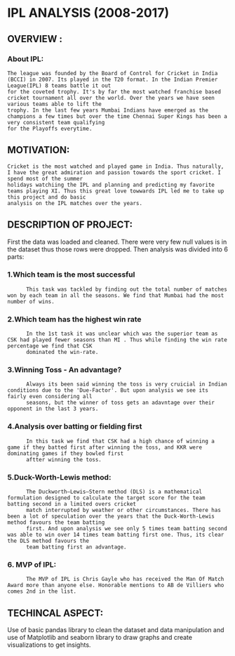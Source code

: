 # IPL ANALYSIS (2008-2017)

## OVERVIEW : 
### About IPL:
    The league was founded by the Board of Control for Cricket in India (BCCI) in 2007. Its played in the T20 format. In the Indian Premier League(IPL) 8 teams battle it out
    for the coveted trophy. It's by far the most watched franchise based cricket tournament all over the world. Over the years we have seen various teams able to lift the
    trophy. In the last few years Mumbai Indians have emerged as the champions a few times but over the time Chennai Super Kings has been a very consistent team qualifying
    for the Playoffs everytime.

## MOTIVATION:
    Cricket is the most watched and played game in India. Thus naturally, I have the great admiration and passion towards the sport cricket. I spend most of the summer
    holidays watchiing the IPL and planning and predicting my favorite teams playing XI. Thus this great love towwards IPL led me to take up this project and do basic
    analysis on the IPL matches over the years.

## DESCRIPTION OF PROJECT:
First the data was loaded and cleaned. There were very few null values is in the dataset thus those rows were dropped.
Then analysis was divided into 6 parts:
  ### 1.Which team is the most successful
          This task was tackled by finding out the total number of matches won by each team in all the seasons. We find that Mumbai had the most number of wins.
  ### 2.Which team has the highest win rate
          In the 1st task it was unclear which was the superior team as CSK had played fewer seasons than MI . Thus while finding the win rate percentage we find that CSK
          dominated the win-rate.
  ### 3.Winning Toss - An advantage?
          Always its been said winning the toss is very cruicial in Indian conditions due to the 'Due-Factor'. But upon analysis we see its fairly even considering all
          seasons, but the winner of toss gets an adavntage over their opponent in the last 3 years.
  ### 4.Analysis over batting or fielding first
          In this task we find that CSK had a high chance of winning a game if they batted first after winning the toss, and KKR were dominating games if they bowled first
          aftter winning the toss.
  ### 5.Duck-Worth-Lewis method:
          The Duckworth–Lewis–Stern method (DLS) is a mathematical formulation designed to calculate the target score for the team batting second in a limited overs cricket
          match interrupted by weather or other circumstances. There has been a lot of speculation over the years that the Duck-Worth-Lewis method favours the team batting 
          first. And upon analysis we see only 5 times team batting second was able to win over 14 times team batting first one. Thus, its clear the DLS method favours the
          team batting first an advantage.
  ### 6. MVP of IPL:
          The MVP of IPL is Chris Gayle who has received the Man Of Match Award more than anyone else. Honorable mentions to AB de Villiers who comes 2nd in the list.
    
## TECHINCAL ASPECT:
Use of basic pandas library to clean the dataset and data manipulation and use of Matplotlib and seaborn library to draw graphs and create visualizations to get insights. 
       
  
